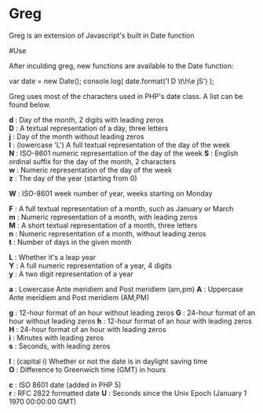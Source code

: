 Greg
====

Greg is an extension of Javascript's built in Date function

#Use

After inculding greg, new functions are available to the Date function:

var date = new Date();
console.log( date.format('l D \\t\\h\e jS') ); 

Greg uses most of the characters used in PHP's date class. A list can be found below.

**d** :		Day of the month, 2 digits with leading zeros	
**D** :		A textual representation of a day, three letters	
**j** :		Day of the month without leading zeros	
**l** :		(lowercase 'L')	A full textual representation of the day of the week	
**N** :		ISO-8601 numeric representation of the day of the week
**S** :		English ordinal suffix for the day of the month, 2 characters	
**w** :		Numeric representation of the day of the week	
**z** :		The day of the year (starting from 0)	

**W** :		ISO-8601 week number of year, weeks starting on Monday

**F** :		A full textual representation of a month, such as January or March	
**m** :		Numeric representation of a month, with leading zeros	
**M** :		A short textual representation of a month, three letters	
**n** :		Numeric representation of a month, without leading zeros	
**t** :		Number of days in the given month	

**L** :		Whether it's a leap year	
**Y** :		A full numeric representation of a year, 4 digits	
**y** :		A two digit representation of a year	

**a** :		Lowercase Ante meridiem and Post meridiem (am,pm)
**A** :		Uppercase Ante meridiem and Post meridiem (AM,PM)

**g** :		12-hour format of an hour without leading zeros	
**G** :		24-hour format of an hour without leading zeros	
**h** :		12-hour format of an hour with leading zeros	
**H** :		24-hour format of an hour with leading zeros	
**i** :		Minutes with leading zeros	
**s** :		Seconds, with leading zeros	

**I** : 		(capital i)	Whether or not the date is in daylight saving time	
**O** :		Difference to Greenwich time (GMT) in hours	

**c** :		ISO 8601 date (added in PHP 5)	
**r** :		RFC 2822 formatted date
**U** :		Seconds since the Unix Epoch (January 1 1970 00:00:00 GMT)
